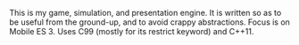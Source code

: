 This is my game, simulation, and presentation engine. It is written so as to be useful from the ground-up, and to avoid crappy abstractions. Focus is on Mobile ES 3. Uses C99 (mostly for its restrict keyword) and C++11.

